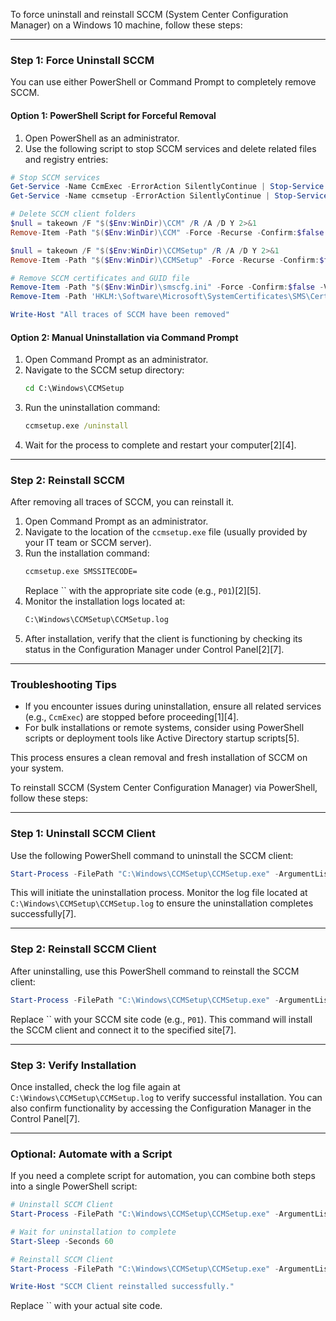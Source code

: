 To force uninstall and reinstall SCCM (System Center Configuration Manager) on a Windows 10 machine, follow these steps:

---

### **Step 1: Force Uninstall SCCM**
You can use either PowerShell or Command Prompt to completely remove SCCM.

#### **Option 1: PowerShell Script for Forceful Removal**
1. Open PowerShell as an administrator.
2. Use the following script to stop SCCM services and delete related files and registry entries:

```powershell
# Stop SCCM services
Get-Service -Name CcmExec -ErrorAction SilentlyContinue | Stop-Service -Force -Verbose
Get-Service -Name ccmsetup -ErrorAction SilentlyContinue | Stop-Service -Force -Verbose

# Delete SCCM client folders
$null = takeown /F "$($Env:WinDir)\CCM" /R /A /D Y 2>&1
Remove-Item -Path "$($Env:WinDir)\CCM" -Force -Recurse -Confirm:$false -Verbose -ErrorAction SilentlyContinue

$null = takeown /F "$($Env:WinDir)\CCMSetup" /R /A /D Y 2>&1
Remove-Item -Path "$($Env:WinDir)\CCMSetup" -Force -Recurse -Confirm:$false -Verbose -ErrorAction SilentlyContinue

# Remove SCCM certificates and GUID file
Remove-Item -Path "$($Env:WinDir)\smscfg.ini" -Force -Confirm:$false -Verbose -ErrorAction SilentlyContinue
Remove-Item -Path 'HKLM:\Software\Microsoft\SystemCertificates\SMS\Certificates\*' -Force -Confirm:$false -Verbose -ErrorAction SilentlyContinue

Write-Host "All traces of SCCM have been removed"
```

#### **Option 2: Manual Uninstallation via Command Prompt**
1. Open Command Prompt as an administrator.
2. Navigate to the SCCM setup directory:
   ```cmd
   cd C:\Windows\CCMSetup
   ```
3. Run the uninstallation command:
   ```cmd
   ccmsetup.exe /uninstall
   ```
4. Wait for the process to complete and restart your computer[2][4].

---

### **Step 2: Reinstall SCCM**
After removing all traces of SCCM, you can reinstall it.

1. Open Command Prompt as an administrator.
2. Navigate to the location of the `ccmsetup.exe` file (usually provided by your IT team or SCCM server).
3. Run the installation command:
   ```cmd
   ccmsetup.exe SMSSITECODE=
   ```
   Replace `` with the appropriate site code (e.g., `P01`)[2][5].
4. Monitor the installation logs located at:
   ```cmd
   C:\Windows\CCMSetup\CCMSetup.log
   ```
5. After installation, verify that the client is functioning by checking its status in the Configuration Manager under Control Panel[2][7].

---

### **Troubleshooting Tips**
- If you encounter issues during uninstallation, ensure all related services (e.g., `CcmExec`) are stopped before proceeding[1][4].
- For bulk installations or remote systems, consider using PowerShell scripts or deployment tools like Active Directory startup scripts[5].

This process ensures a clean removal and fresh installation of SCCM on your system.





To reinstall SCCM (System Center Configuration Manager) via PowerShell, follow these steps:

---

### **Step 1: Uninstall SCCM Client**
Use the following PowerShell command to uninstall the SCCM client:

```powershell
Start-Process -FilePath "C:\Windows\CCMSetup\CCMSetup.exe" -ArgumentList "/uninstall" -Wait -NoNewWindow
```

This will initiate the uninstallation process. Monitor the log file located at `C:\Windows\CCMSetup\CCMSetup.log` to ensure the uninstallation completes successfully[7].

---

### **Step 2: Reinstall SCCM Client**
After uninstalling, use this PowerShell command to reinstall the SCCM client:

```powershell
Start-Process -FilePath "C:\Windows\CCMSetup\CCMSetup.exe" -ArgumentList "SMSSITECODE=" -Wait -NoNewWindow
```

Replace `` with your SCCM site code (e.g., `P01`). This command will install the SCCM client and connect it to the specified site[7].

---

### **Step 3: Verify Installation**
Once installed, check the log file again at `C:\Windows\CCMSetup\CCMSetup.log` to verify successful installation. You can also confirm functionality by accessing the Configuration Manager in the Control Panel[7].

---

### **Optional: Automate with a Script**
If you need a complete script for automation, you can combine both steps into a single PowerShell script:

```powershell
# Uninstall SCCM Client
Start-Process -FilePath "C:\Windows\CCMSetup\CCMSetup.exe" -ArgumentList "/uninstall" -Wait -NoNewWindow

# Wait for uninstallation to complete
Start-Sleep -Seconds 60

# Reinstall SCCM Client
Start-Process -FilePath "C:\Windows\CCMSetup\CCMSetup.exe" -ArgumentList "SMSSITECODE=" -Wait -NoNewWindow

Write-Host "SCCM Client reinstalled successfully."
```

Replace `` with your actual site code.


